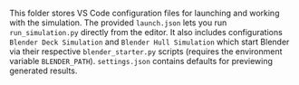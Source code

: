 This folder stores VS Code configuration files for launching and working with the simulation.
The provided `launch.json` lets you run `run_simulation.py` directly from the editor.
It also includes configurations `Blender Deck Simulation` and `Blender Hull Simulation` which start Blender
via their respective `blender_starter.py` scripts (requires the environment variable `BLENDER_PATH`).
`settings.json` contains defaults for previewing generated results.

